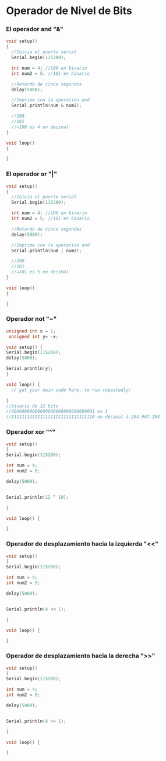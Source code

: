 # Operador de Nivel de Bits

### El operador and "&" 

```c++
void setup()
{
  //Inicia el puerto serial
  Serial.begin(115200);

  int num = 4; //100 en binario
  int num2 = 5; //101 en binario

  //Retardo de cinco segundos
  delay(5000);

  //Imprime con la operacion and
  Serial.println(num & num2);

  //100
  //101
  //=100 es 4 en decimal
}

void loop()
{

}
```

### El operador or "|"

```c++
void setup()
{
  //Inicia el puerto serial
  Serial.begin(115200);

  int num = 4; //100 en binario
  int num2 = 5; //101 en binario

  //Retardo de cinco segundos
  delay(5000);

  //Imprime con la operacion and
  Serial.println(num | num2);

  //100
  //101
  //=101 es 5 en decimal
}

void loop()
{

}
```

### Operador not "~"

```c++
unsigned int x = 1;
 unsigned int y= ~x;

void setup() {
Serial.begin(115200);
delay(5000);

Serial.println(y);
}

void loop() {
  // put your main code here, to run repeatedly:

}
//binario de 32 bits
//00000000000000000000000000000001 es 1 
//11111111111111111111111111111110 en decimal 4.294.967.294

```

### Operador xor "^"
```c++
void setup() 
{
Serial.begin(115200);

int num = 4;
int num2 = 5;

delay(5000);


Serial.println(12 ^ 10);

}

void loop() {

}
```

### Operador de desplazamiento hacia la izquierda "<<"
```c++
void setup() 
{
Serial.begin(115200);

int num = 4;
int num2 = 5;

delay(5000);


Serial.println(4 << 1);

}

void loop() {

}
```

### Operador de desplazamiento hacia la derecha ">>"

```c++
void setup() 
{
Serial.begin(115200);

int num = 4;
int num2 = 5;

delay(5000);


Serial.println(4 >> 1);

}

void loop() {

}
```
